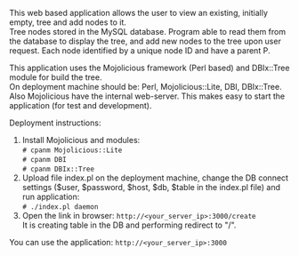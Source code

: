 This web based application allows the user to view an existing, initially empty, tree and add nodes to it.  
Tree nodes stored in the MySQL database. Program able to read them from the database to display the tree, 
and add new nodes to the tree upon user request. Each node identified by a unique node ID and have a parent P.  

This application uses the Mojolicious framework (Perl based) and DBIx::Tree module for build the tree.  
On deployment machine should be: Perl, Mojolicious::Lite, DBI, DBIx::Tree.  
Also Mojolicious have the internal web-server. This makes easy to start the application (for test and development).  

Deployment instructions:  
1) Install Mojolicious and modules:  
`# cpanm Mojolicious::Lite`  
`# cpanm DBI`  
`# cpanm DBIx::Tree`  
2) Upload file index.pl on the deployment machine, change the DB connect settings ($user, $password, $host, $db, $table in the index.pl file) and run application:  
`# ./index.pl daemon`  
3) Open the link in browser: `http://<your_server_ip>:3000/create`  
It is creating table in the DB and performing redirect to "/".  

You can use the application: `http://<your_server_ip>:3000`  


